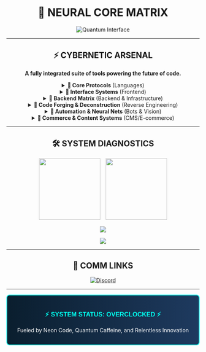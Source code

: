 <div align="center">

# 🔵 NEURAL CORE MATRIX

![Quantum Interface](https://readme-typing-svg.demolab.com?font=Orbitron&weight=700&size=24&duration=2500&pause=500&color=00FFEE&background=0A1E2E&center=true&vCenter=true&random=false&width=400&lines=Stack+Overlord;System+Online;Hyperdrive+On)

---

## ⚡️ CYBERNETIC ARSENAL

**A fully integrated suite of tools powering the future of code.**

<details>
<summary><b>🔹 Core Protocols</b> (Languages)</summary>

![Python](https://img.shields.io/badge/Python-3776AB?style=flat-square&logo=python&logoColor=white)
![Go](https://img.shields.io/badge/Go-00ADD8?style=flat-square&logo=go&logoColor=white)
![PHP](https://img.shields.io/badge/PHP-777BB4?style=flat-square&logo=php&logoColor=white)
![Java](https://img.shields.io/badge/Java-ED8B00?style=flat-square&logo=openjdk&logoColor=white)
![Kotlin](https://img.shields.io/badge/Kotlin-0095D5?style=flat-square&logo=kotlin&logoColor=white)
![C++](https://img.shields.io/badge/C++-00599C?style=flat-square&logo=c%2B%2B&logoColor=white)
![Swift](https://img.shields.io/badge/Swift-FA7343?style=flat-square&logo=swift&logoColor=white)
![Ruby](https://img.shields.io/badge/Ruby-CC342D?style=flat-square&logo=ruby&logoColor=white)
![R](https://img.shields.io/badge/R-276DC3?style=flat-square&logo=r&logoColor=white)
![Julia](https://img.shields.io/badge/Julia-9558B2?style=flat-square&logo=julia&logoColor=white)
![Scala](https://img.shields.io/badge/Scala-DC322F?style=flat-square&logo=scala&logoColor=white)

</details>

<details>
<summary><b>🔹 Interface Systems</b> (Frontend)</summary>

![HTML5](https://img.shields.io/badge/HTML5-E34F26?style=flat-square&logo=html5&logoColor=white)
![CSS3](https://img.shields.io/badge/CSS3-1572B6?style=flat-square&logo=css3&logoColor=white)
![JavaScript](https://img.shields.io/badge/JavaScript-F7DF1E?style=flat-square&logo=javascript&logoColor=black)
![React](https://img.shields.io/badge/React-20232A?style=flat-square&logo=react&logoColor=61DAFB)
![Vue.js](https://img.shields.io/badge/Vue.js-35495E?style=flat-square&logo=vue.js&logoColor=4FC08D)
![Angular](https://img.shields.io/badge/Angular-DD0031?style=flat-square&logo=angular&logoColor=white)
![Svelte](https://img.shields.io/badge/Svelte-FF3E00?style=flat-square&logo=svelte&logoColor=white)
![Solid.js](https://img.shields.io/badge/Solid.js-2C4F7C?style=flat-square&logo=solid&logoColor=white)
![Next.js](https://img.shields.io/badge/Next.js-000000?style=flat-square&logo=next.js&logoColor=white)
![Nuxt.js](https://img.shields.io/badge/Nuxt.js-00DC82?style=flat-square&logo=nuxt.js&logoColor=white)
![jQuery](https://img.shields.io/badge/jQuery-0769AD?style=flat-square&logo=jquery&logoColor=white)
![Bootstrap](https://img.shields.io/badge/Bootstrap-7952B3?style=flat-square&logo=bootstrap&logoColor=white)
![TailwindCSS](https://img.shields.io/badge/Tailwind_CSS-38B2AC?style=flat-square&logo=tailwind-css&logoColor=white)
![MaterialUI](https://img.shields.io/badge/Material_UI-0081CB?style=flat-square&logo=material-ui&logoColor=white)
![ChakraUI](https://img.shields.io/badge/Chakra_UI-319795?style=flat-square&logo=chakra-ui&logoColor=white)
![Three.js](https://img.shields.io/badge/Three.js-000000?style=flat-square&logo=three.js&logoColor=white)
![GSAP](https://img.shields.io/badge/GSAP-88CE02?style=flat-square&logo=greensock&logoColor=white)

</details>

<details>
<summary><b>🔹 Backend Matrix</b> (Backend & Infrastructure)</summary>

![Laravel](https://img.shields.io/badge/Laravel-FF2D20?style=flat-square&logo=laravel&logoColor=white)
![ApacheSpark](https://img.shields.io/badge/Apache_Spark-FFFFFF?style=flat-square&logo=apachespark&logoColor=E35A16)
![Shell](https://img.shields.io/badge/Shell_Script-121011?style=flat-square&logo=gnu-bash&logoColor=white)
![PowerShell](https://img.shields.io/badge/PowerShell-5391FE?style=flat-square&logo=powershell&logoColor=white)
![MongoDB](https://img.shields.io/badge/MongoDB-4EA94B?style=flat-square&logo=mongodb&logoColor=white)
![MySQL](https://img.shields.io/badge/MySQL-005C84?style=flat-square&logo=mysql&logoColor=white)
![SQLServer](https://img.shields.io/badge/Microsoft_SQL_Server-CC2927?style=flat-square&logo=microsoft-sql-server&logoColor=white)
![Cassandra](https://img.shields.io/badge/Cassandra-1287B1?style=flat-square&logo=apache-cassandra&logoColor=white)
![Apache](https://img.shields.io/badge/Apache-D22128?style=flat-square&logo=apache&logoColor=white)
![Nginx](https://img.shields.io/badge/Nginx-009639?style=flat-square&logo=nginx&logoColor=white)
![LiteSpeed](https://img.shields.io/badge/LiteSpeed-1A0F4B?style=flat-square&logo=litespeed&logoColor=white)
![AWS](https://img.shields.io/badge/Amazon_AWS-232F3E?style=flat-square&logo=amazon-aws&logoColor=white)
![VPS](https://img.shields.io/badge/VPS_Hosting-FF6C37?style=flat-square&logo=digitalocean&logoColor=white)
![DedicatedServer](https://img.shields.io/badge/Dedicated_Server-0080FF?style=flat-square&logo=server&logoColor=white)
![CloudHosting](https://img.shields.io/badge/Cloud_Hosting-4285F4?style=flat-square&logo=google-cloud&logoColor=white)

</details>

<details>
<summary><b>🔹 Code Forging & Deconstruction</b> (Reverse Engineering)</summary>

![x64dbg](https://img.shields.io/badge/x64dbg-211A1A?style=flat-square&logo=x64dbg&logoColor=white)
![Ghidra](https://img.shields.io/badge/Ghidra-4A154B?style=flat-square&logo=ghidra&logoColor=white)
![IDAPro](https://img.shields.io/badge/IDA_Pro-654FF0?style=flat-square&logo=ida&logoColor=white)
![CheatEngine](https://img.shields.io/badge/Cheat_Engine-00979D?style=flat-square&logo=cheatengine&logoColor=white)
![Assembly](https://img.shields.io/badge/Assembly-0076C6?style=flat-square&logo=assembly&logoColor=white)
![ReverseEngineering](https://img.shields.io/badge/Reverse_Engineering-FF3E00?style=flat-square&logo=reverseengineering&logoColor=white)
![MemoryAnalysis](https://img.shields.io/badge/Memory_Analysis-FD3A5C?style=flat-square&logo=memory&logoColor=white)

</details>

<details>
<summary><b>🔹 Automation & Neural Nets</b> (Bots & Vision)</summary>

![Selenium](https://img.shields.io/badge/Selenium-43B02A?style=flat-square&logo=selenium&logoColor=white)
![Puppeteer](https://img.shields.io/badge/Puppeteer-40B5A4?style=flat-square&logo=puppeteer&logoColor=white)
![OpenCV](https://img.shields.io/badge/OpenCV-5C3EE8?style=flat-square&logo=opencv&logoColor=white)
![PyAutoGUI](https://img.shields.io/badge/PyAutoGUI-FF3366?style=flat-square&logo=python&logoColor=white)
![AutoHotkey](https://img.shields.io/badge/AutoHotkey-334455?style=flat-square&logo=autohotkey&logoColor=white)
![ComputerVision](https://img.shields.io/badge/Computer_Vision-FF6B6B?style=flat-square&logo=opencv&logoColor=white)

</details>

<details>
<summary><b>🔹 Commerce & Content Systems</b> (CMS/E-commerce)</summary>

![WordPress](https://img.shields.io/badge/WordPress-21759B?style=flat-square&logo=wordpress&logoColor=white)
![WooCommerce](https://img.shields.io/badge/WooCommerce-96588A?style=flat-square&logo=woocommerce&logoColor=white)
![Magento](https://img.shields.io/badge/Magento-EE672F?style=flat-square&logo=magento&logoColor=white)
![OpenCart](https://img.shields.io/badge/OpenCart-2674B2?style=flat-square&logo=opencart&logoColor=white)
![Shopify](https://img.shields.io/badge/Shopify-7AB55C?style=flat-square&logo=shopify&logoColor=white)
![Wix](https://img.shields.io/badge/Wix-000000?style=flat-square&logo=wix&logoColor=white)
![PrestaShop](https://img.shields.io/badge/PrestaShop-DF0067?style=flat-square&logo=prestashop&logoColor=white)
![BigCommerce](https://img.shields.io/badge/BigCommerce-121118?style=flat-square&logo=bigcommerce&logoColor=white)
![Salesforce](https://img.shields.io/badge/Salesforce_Commerce-00A1E0?style=flat-square&logo=salesforce&logoColor=white)
![Drupal](https://img.shields.io/badge/Drupal-0678BE?style=flat-square&logo=drupal&logoColor=white)
![Joomla](https://img.shields.io/badge/Joomla-5091CD?style=flat-square&logo=joomla&logoColor=white)
![Ghost](https://img.shields.io/badge/Ghost-738A94?style=flat-square&logo=ghost&logoColor=white)
![Contentful](https://img.shields.io/badge/Contentful-2478CC?style=flat-square&logo=contentful&logoColor=white)
![Strapi](https://img.shields.io/badge/Strapi-2F2E8B?style=flat-square&logo=strapi&logoColor=white)
![DatalifeEngine](https://img.shields.io/badge/Datalife_Engine-2B5BE0?style=flat-square&logo=dle&logoColor=white)

</details>

---

## 🛠 SYSTEM DIAGNOSTICS

<p align="center">
  <img height="160em" src="https://github-readme-stats.vercel.app/api?username=MEAOWSdev&show_icons=true&theme=transparent&include_all_commits=true&count_private=true&border_color=00FFEE&title_color=00FFEE&icon_color=00FFEE&text_color=FFFFFF&bg_color=0A1E2E" style="margin-right: 10px"/>
  <img height="160em" src="https://github-readme-stats.vercel.app/api/top-langs/?username=MEAOWSdev&layout=compact&theme=transparent&border_color=00FFEE&title_color=00FFEE&text_color=FFFFFF&bg_color=0A1E2E"/>
</p>

<p align="center">
  <img src="https://streak-stats.demolab.com/?user=MEAOWSdev&theme=transparent&border=00FFEE&stroke=00FFEE&ring=00FFEE&fire=00FFEE&currStreakLabel=00FFEE&sideLabels=FFFFFF&dates=FFFFFF&background=0A1E2E" />
</p>

<p align="center">
  <img src="https://github-profile-trophy.vercel.app/?username=MEAOWSdev&theme=transparent&no-bg=true&no-frame=true&margin-w=10&row=1&column=5&title_color=00FFEE&text_color=FFFFFF" />
</p>

---

## 📡 COMM LINKS

[![Discord](https://img.shields.io/badge/Discord-meaows-5865F2?style=flat-square&logo=discord&logoColor=white)](https://discord.com/users/meaows)

---

<div style="background: linear-gradient(90deg, #0A1E2E, #1E3A5F); padding: 15px; border-radius: 8px; border: 2px solid #00FFEE;">
  <h3 style="color: #00FFEE; font-family: 'Orbitron', sans-serif;">⚡️ SYSTEM STATUS: OVERCLOCKED ⚡️</h3>
  <p style="color: #FFFFFF;">Fueled by Neon Code, Quantum Caffeine, and Relentless Innovation</p>
</div>

</div>
